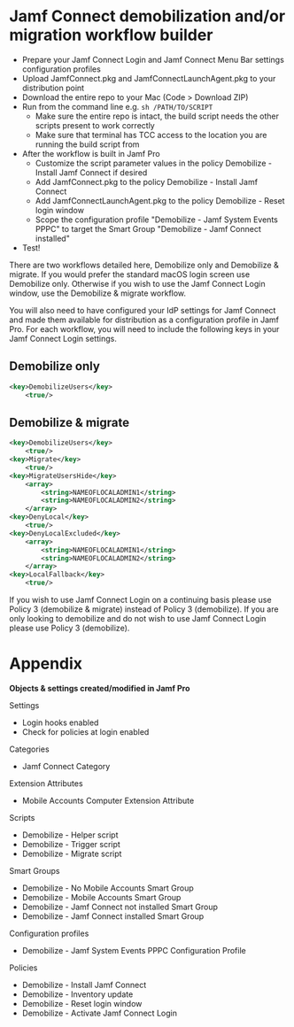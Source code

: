 <h1>Jamf Connect demobilization and/or migration workflow builder</h1>


* Prepare your Jamf Connect Login and Jamf Connect Menu Bar settings configuration profiles
* Upload JamfConnect.pkg and JamfConnectLaunchAgent.pkg to your distribution point
* Download the entire repo to your Mac (Code > Download ZIP)
* Run from the command line e.g. `sh /PATH/TO/SCRIPT`<br />
	* Make sure the entire repo is intact, the build script needs the other scripts present to work correctly<br />
	* Make sure that terminal has TCC access to the location you are running the build script from
* After the workflow is built in Jamf Pro
	* Customize the script parameter values in the policy Demobilize - Install Jamf Connect if desired
	* Add JamfConnect.pkg to the policy Demobilize - Install Jamf Connect
	* Add JamfConnectLaunchAgent.pkg to the policy Demobilize - Reset login window
	* Scope the configuration profile "Demobilize - Jamf System Events PPPC" to target the Smart Group "Demobilize - Jamf Connect installed"
* Test!

There are two workflows detailed here, Demobilize only and Demobilize & migrate. If you would prefer the standard macOS login screen use Demobilize only. Otherwise if you wish to use the Jamf Connect Login window, use the Demobilize & migrate workflow.

You will also need to have configured your IdP settings for Jamf Connect and made them available for distribution as a configuration profile in Jamf Pro. For each workflow, you will need to include the following keys in your Jamf Connect Login settings.

<h2>Demobilize only</h2>

```xml
<key>DemobilizeUsers</key>
	<true/>
```

<h2>Demobilize & migrate</h2>

```xml
<key>DemobilizeUsers</key>
	<true/>
<key>Migrate</key>
	<true/>
<key>MigrateUsersHide</key>
	<array>
		<string>NAMEOFLOCALADMIN1</string>
		<string>NAMEOFLOCALADMIN2</string>
	</array>
<key>DenyLocal</key>
	<true/>
<key>DenyLocalExcluded</key>
	<array>
		<string>NAMEOFLOCALADMIN1</string>
		<string>NAMEOFLOCALADMIN2</string>
	</array>
<key>LocalFallback</key>
	<true/>
```

If you wish to use Jamf Connect Login on a continuing basis please use Policy 3 (demobilize & migrate) instead of Policy 3 (demobilize). If you are only looking to demobilize and do not wish to use Jamf Connect Login please use Policy 3 (demobilize).






<h1>Appendix</h1>

**Objects & settings created/modified in Jamf Pro**<br />

Settings
* Login hooks enabled<br />
* Check for policies at login enabled

Categories
* Jamf Connect Category

Extension Attributes
* Mobile Accounts Computer Extension Attribute

Scripts
* Demobilize - Helper script
* Demobilize - Trigger script
* Demobilize - Migrate script

Smart Groups
* Demobilize - No Mobile Accounts Smart Group
* Demobilize - Mobile Accounts Smart Group
* Demobilize - Jamf Connect not installed Smart Group
* Demobilize - Jamf Connect installed Smart Group

Configuration profiles
* Demobilize - Jamf System Events PPPC Configuration Profile

Policies
* Demobilize - Install Jamf Connect
* Demobilize - Inventory update
* Demobilize - Reset login window
* Demobilize - Activate Jamf Connect Login

